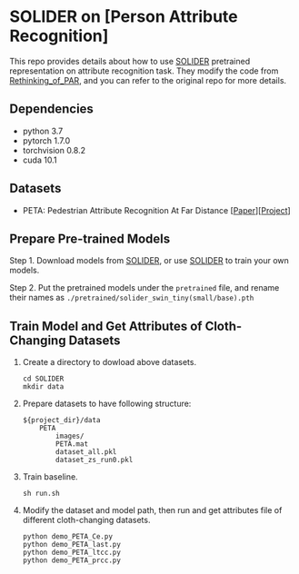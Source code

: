 # SOLIDER on [Person Attribute Recognition]

This repo provides details about how to use [SOLIDER](https://github.com/tinyvision/SOLIDER) pretrained representation on attribute recognition task.
They modify the code from [Rethinking_of_PAR](https://github.com/valencebond/Rethinking_of_PAR), and you can refer to the original repo for more details.

## Dependencies

- python 3.7
- pytorch 1.7.0
- torchvision  0.8.2
- cuda 10.1

## Datasets

- PETA: Pedestrian Attribute Recognition At Far Distance [[Paper](http://mmlab.ie.cuhk.edu.hk/projects/PETA_files/Pedestrian%20Attribute%20Recognition%20At%20Far%20Distance.pdf)][[Project](http://mmlab.ie.cuhk.edu.hk/projects/PETA.html)]

## Prepare Pre-trained Models
Step 1. Download models from [SOLIDER](https://github.com/tinyvision/SOLIDER), or use [SOLIDER](https://github.com/tinyvision/SOLIDER) to train your own models.

Step 2. Put the pretrained models under the `pretrained` file, and rename their names as `./pretrained/solider_swin_tiny(small/base).pth`

## Train Model and Get Attributes of Cloth-Changing Datasets

1. Create a directory to dowload above datasets. 
    ```
    cd SOLIDER
    mkdir data
    ```
2. Prepare datasets to have following structure:
    ```
    ${project_dir}/data
        PETA
            images/
            PETA.mat
            dataset_all.pkl
            dataset_zs_run0.pkl
    ```
3. Train baseline.
    ```
    sh run.sh
    ```  

4. Modify the dataset and model path, then run and get attributes file of different cloth-changing datasets.
    ```
    python demo_PETA_Ce.py
    python demo_PETA_last.py
    python demo_PETA_ltcc.py
    python demo_PETA_prcc.py
    ```


